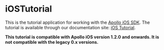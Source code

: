 # iOSTutorial

This is the tutorial application for working with the [Apollo iOS SDK](https://github.com/apollographql/apollo-ios). The tutorial is available through our documentation site: [iOS Tutorial](https://www.apollographql.com/docs/ios/tutorial/tutorial-introduction).

**This tutorial is compatible with Apollo iOS version 1.2.0 and onwards. It is not compatible with the legacy 0.x versions.**
